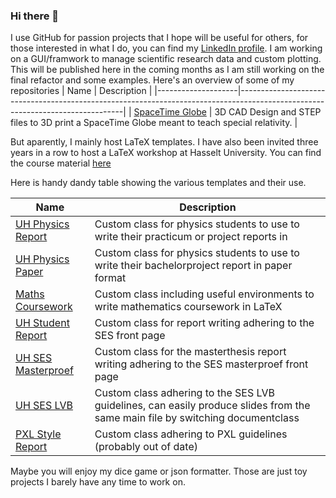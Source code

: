### Hi there 👋

I use GitHub for passion projects that I hope will be useful for others, for those interested in what I do, you can find my [LinkedIn profile](https://www.linkedin.com/in/allysonrobert/).
I am working on a GUI/framwork to manage scientific research data and custom plotting. This will be published here in the coming months as I am still working on the final refactor and some examples.
Here's an overview of some of my repositories
| Name               | Description                                                                                                                   |
|--------------------|-------------------------------------------------------------------------------------------------------------------------------|
| [SpaceTime Globe](https://github.com/Allyson-Robert/SpaceTimeGlobe)  | 3D CAD Design and STEP files to 3D print a SpaceTime Globe meant to teach special relativity.      |


But aparently, I mainly host LaTeX templates.
I have also been invited three years in a row to host a LaTeX workshop at Hasselt University. 
You can find the course material [here](https://allyson-robert.github.io/filii-latex/)

Here is  handy dandy table showing the various templates and their use.

| Name               | Description                                                                                                                   |
|--------------------|-------------------------------------------------------------------------------------------------------------------------------|
| [UH Physics Report](https://github.com/Allyson-Robert/UHasselt_Physics_Report_Template)  | Custom class for physics students to use to write their practicum or project reports in                                       |
| [UH Physics Paper](https://github.com/Allyson-Robert/UHasselt_Physics_Paper_Template)   | Custom class for physics students to use to write their bachelorproject report in paper format                                |
| [Maths Coursework](https://github.com/Allyson-Robert/Math-Coursenotes-LaTeX)   | Custom class including useful environments to write mathematics coursework in LaTeX                                           |
| [UH Student Report](https://github.com/Allyson-Robert/UH-Student-Reports-LaTeX)      | Custom class for report writing adhering to the SES front page                                                                |
| [UH SES Masterproef ](https://github.com/Allyson-Robert/UHasselt_Master_Bachelor_Thesis_LaTeX_Template)| Custom class for the masterthesis report writing adhering to the SES masterproef front page                                   |
| [UH SES LVB](https://github.com/Allyson-Robert/UHasselt-Lesvoorbereidingsformulier-LaTeX-template)         | Custom class adhering to the SES LVB guidelines, can easily produce slides from the same main file by switching documentclass |
| [PXL Style Report](https://github.com/Allyson-Robert/PXL-LaTeX-Template)   | Custom class adhering to PXL guidelines (probably out of date)                                                                |

Maybe you will enjoy my dice game or json formatter.
Those are just toy projects I barely have any time to work on.

<!--
**Allyson-Robert/Allyson-Robert** is a ✨ _special_ ✨ repository because its `README.md` (this file) appears on your GitHub profile.

Here are some ideas to get you started:

- 🔭 I’m currently working on ...
- 🌱 I’m currently learning ...
- 👯 I’m looking to collaborate on ...
- 🤔 I’m looking for help with ...
- 💬 Ask me about ...
- 📫 How to reach me: ...
- 😄 Pronouns: ...
- ⚡ Fun fact: ...
-->

